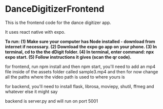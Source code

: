 # DanceDigitizerFrontend

This is the frontend code for the dance digitizer app.

It uses react native with expo.

**To run: (1) Make sure your computer has Node installed - download from internet if necessary. (2) Download the expo go app on your phone. (3) In terminal, cd to the the dDigit folder. (4) In terminal, enter command: npx expo start. (5) Follow instructions it gives (scan the qr code).**

for frontend, run npm install and then npm start, you'll need to add an mp4 file inside of the assets folder called sample3.mp4 and then for now change all the paths where the video path is used to where yours is

for backend, you'll need to install flask, librosa, moviepy, shutil, ffmeg and whatever else it might say

backend is server.py and will run on port 5001
